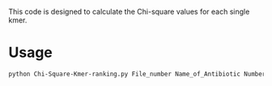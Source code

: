 This code is designed to calculate the Chi-square values for each single kmer. 

# Usage
```bash
python Chi-Square-Kmer-ranking.py File_number Name_of_Antibiotic Number_of_fasta_files Address_of_kmers oputput_address address_of_train_index address_of_test_index address_of_phenotype
```
